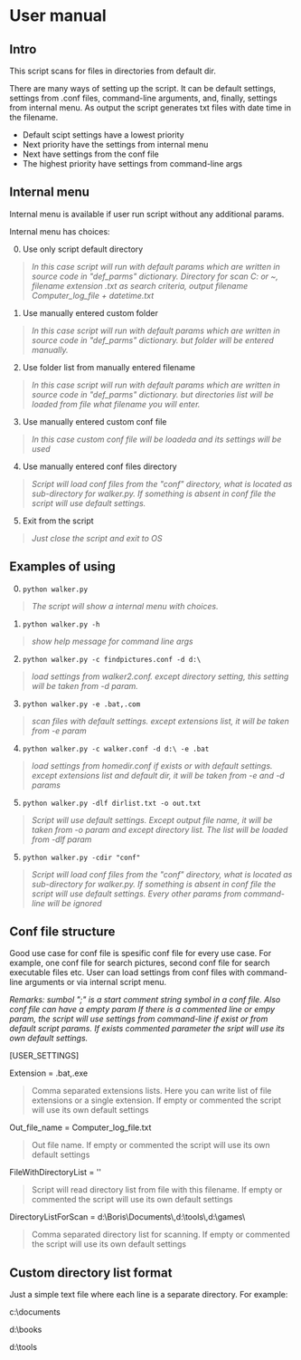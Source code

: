 # User manual

## Intro
This script scans for files in directories from default dir.

There are many ways of setting up the script. It can be default settings, settings from .conf files, command-line arguments, and, finally, settings from internal menu. As output the script generates txt files with date time in the filename.

* Default scipt settings have a lowest priority
* Next priority have the settings from internal menu
* Next have settings from the conf file
* The highest priority have settings from command-line args

## Internal menu
Internal menu is available if user run script without any additional params.

Internal menu has choices:

0. Use only script default directory
 >*In this case script will run  with default params which are written in source code in "def_parms" dictionary. Directory for scan C: or ~, filename extension .txt as search criteria, output filename Computer_log_file + datetime.txt*
 
1. Use manually entered custom folder
 >*In this case script will run  with default params which are written in source code in "def_parms" dictionary. but folder will be entered manually.*
 
2. Use folder list from manually entered filename
 >*In this case script will run  with default params which are written in source code in "def_parms" dictionary. but directories list will be loaded from file what filename you will enter.*

3. Use manually entered custom conf file
 >*In this case custom conf file will be loadeda and its settings will be used*

4. Use manually entered conf files directory
>*Script will load conf files from the "conf" directory, what is located as sub-directory for walker.py. If something is absent in conf file the script will use default settings.*
 
5. Exit from the script
 >*Just close the script and exit to OS*

## Examples of using

0. `python walker.py`
>*The script will show a internal menu with choices.*

1. `python walker.py -h`
>*show help message for command line args*

2. `python walker.py -c findpictures.conf -d d:\`
>*load settings from walker2.conf. except directory setting, this setting will be taken from -d param.*

3. `python walker.py -e .bat,.com`
>*scan files with default settings. except extensions list, it will be taken from -e param*

4. `python walker.py -c walker.conf -d d:\ -e .bat`
>*load settings from homedir.conf if exists or with default settings. except extensions list and default dir, it will be taken from -e and -d params*

5. `python walker.py -dlf dirlist.txt -o out.txt`
>*Script will use default settings. Except output file name, it will be taken from -o param and except directory list. The list will be loaded from -dlf param*

5. `python walker.py -cdir "conf"`
>*Script will load conf files from the "conf" directory, what is located as sub-directory for walker.py. If something is absent in conf file the script will use default settings. Every other params from command-line will be ignored*

## Conf file structure

Good use case for conf file is spesific conf file for every use case. For example, one conf file for search pictures, second conf file for search executable files etc. User can load settings from conf files with command-line arguments or via internal script menu.

*Remarks: sumbol ";" is a start comment string symbol in a conf file. Also conf file can have a empty param* 
*If there is a commented line or empy param, the script will use settings from command-line if exist or from default script params. If exists commented parameter the sript will use its own default settings.*

[USER_SETTINGS]

Extension = .bat,.exe

> Comma separated extensions lists. Here you can write list of file extensions or a single extension. If empty or commented the script will use its own default settings

Out_file_name = Computer_log_file.txt

> Out file name. If empty or commented the script will use its own default settings

FileWithDirectoryList = ''

> Script will read directory list from file with this filename.  If empty or commented the script will use its own default settings

DirectoryListForScan = d:\\Boris\\Documents\\,d:\\tools\\,d:\\games\\

> Comma separated directory list for scanning. If empty or commented the script will use its own default settings

## Custom directory list format

Just a simple text file where each line is a separate directory. For example:

c:\documents

d:\books

d:\tools
